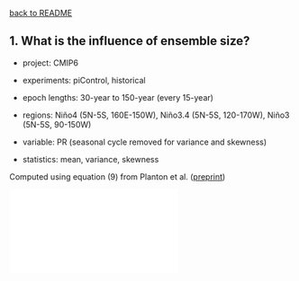 [back to README](../README.md)

## 1. What is the influence of ensemble size?

- project: CMIP6

- experiments: piControl, historical

- epoch lengths: 30-year to 150-year (every 15-year)

- regions: Niño4 (5N-5S, 160E-150W), Niño3.4 (5N-5S, 120-170W), Niño3 (5N-5S, 90-150W)

- variable: PR (seasonal cycle removed for variance and skewness)

- statistics: mean, variance, skewness

Computed using equation (9) from Planton et al. ([preprint](https://doi.org/10.22541/essoar.170196744.48068128/v1))

![uncertainty_vs_ensemble_size_pr](f03_uncertainty_vs_ensemble_size_pr.pdf)
